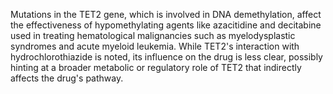 Mutations in the TET2 gene, which is involved in DNA demethylation, affect the effectiveness of hypomethylating agents like azacitidine and decitabine used in treating hematological malignancies such as myelodysplastic syndromes and acute myeloid leukemia. While TET2's interaction with hydrochlorothiazide is noted, its influence on the drug is less clear, possibly hinting at a broader metabolic or regulatory role of TET2 that indirectly affects the drug's pathway.